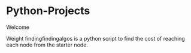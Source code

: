 # Python-Projects

Welcome

Weight findingfindingalgos is a python script to find the cost of reaching each node from the starter node.


